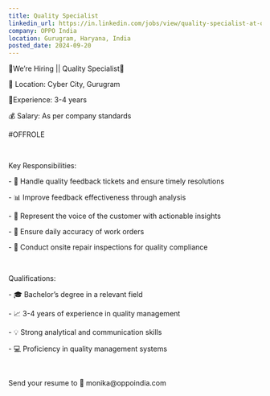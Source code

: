 ```yaml
---
title: Quality Specialist
linkedin_url: https://in.linkedin.com/jobs/view/quality-specialist-at-oppo-india-4029885395?position=29&pageNum=0&refId=gyOlaF9%2FJnTE0BcftTJH5g%3D%3D&trackingId=%2BASm7pM63OQC2WdC1oLGqw%3D%3D
company: OPPO India
location: Gurugram, Haryana, India
posted_date: 2024-09-20
---
```


<div class="description__text description__text--rich">
<section class="show-more-less-html" data-max-lines="5">
<div class="show-more-less-html__markup show-more-less-html__markup--clamp-after-5 relative overflow-hidden">
<p>🚀We’re Hiring || Quality Specialist🚀 </p><p>📍 Location: Cyber City, Gurugram </p><p>💼Experience: 3-4 years </p><p>💰 Salary: As per company standards</p><p> #OFFROLE </p><p><br/></p><p>Key Responsibilities:</p><p>- 🎯 Handle quality feedback tickets and ensure timely resolutions </p><p>- 📊 Improve feedback effectiveness through analysis </p><p>- 👥 Represent the voice of the customer with actionable insights </p><p>- 📝 Ensure daily accuracy of work orders </p><p>- 🔧 Conduct onsite repair inspections for quality compliance </p><p><br/></p><p>Qualifications:</p><p>- 🎓 Bachelor’s degree in a relevant field </p><p>- 📈 3-4 years of experience in quality management </p><p>- 💡 Strong analytical and communication skills </p><p>- 💻 Proficiency in quality management systems </p><p><br/></p><p>Send your resume to 📧 monika@oppoindia.com</p>
</div>


<!-- --> </section>
</div>